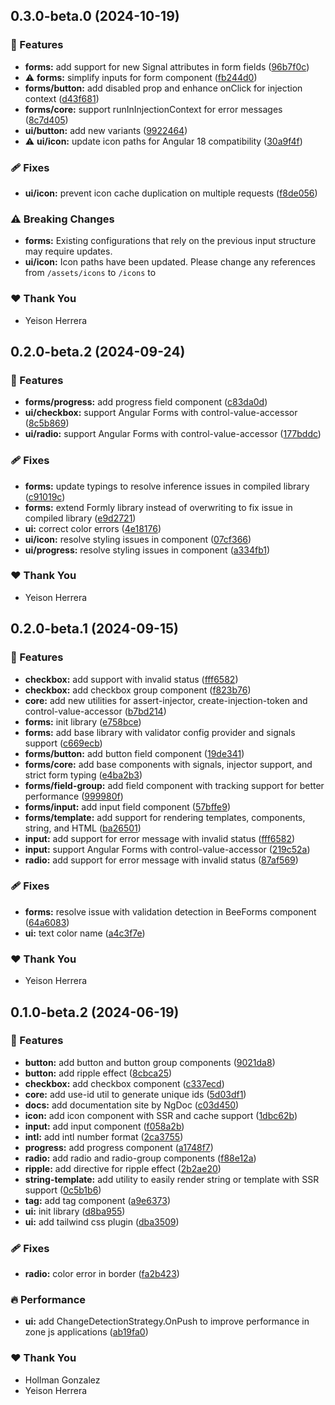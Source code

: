 ## 0.3.0-beta.0 (2024-10-19)

### 🚀 Features

- **forms:** add support for new Signal attributes in form fields ([96b7f0c](https://github.com/flebee/components/commit/96b7f0c))
- ⚠️  **forms:** simplify inputs for form component ([fb244d0](https://github.com/flebee/components/commit/fb244d0))
- **forms/button:** add disabled prop and enhance onClick for injection context ([d43f681](https://github.com/flebee/components/commit/d43f681))
- **forms/core:** support runInInjectionContext for error messages ([8c7d405](https://github.com/flebee/components/commit/8c7d405))
- **ui/button:** add new variants ([9922464](https://github.com/flebee/components/commit/9922464))
- ⚠️  **ui/icon:** update icon paths for Angular 18 compatibility ([30a9f4f](https://github.com/flebee/components/commit/30a9f4f))

### 🩹 Fixes

- **ui/icon:** prevent icon cache duplication on multiple requests ([f8de056](https://github.com/flebee/components/commit/f8de056))

### ⚠️  Breaking Changes

- **forms:** Existing configurations that rely on the previous input structure may require updates.
- **ui/icon:** Icon paths have been updated. Please change any references from `/assets/icons` to `/icons` to

### ❤️  Thank You

- Yeison Herrera

## 0.2.0-beta.2 (2024-09-24)


### 🚀 Features

- **forms/progress:** add progress field component ([c83da0d](https://github.com/flebee/components/commit/c83da0d))
- **ui/checkbox:** support Angular Forms with control-value-accessor ([8c5b869](https://github.com/flebee/components/commit/8c5b869))
- **ui/radio:** support Angular Forms with control-value-accessor ([177bddc](https://github.com/flebee/components/commit/177bddc))

### 🩹 Fixes

- **forms:** update typings to resolve inference issues in compiled library ([c91019c](https://github.com/flebee/components/commit/c91019c))
- **forms:** extend Formly library instead of overwriting to fix issue in compiled library ([e9d2721](https://github.com/flebee/components/commit/e9d2721))
- **ui:** correct color errors ([4e18176](https://github.com/flebee/components/commit/4e18176))
- **ui/icon:** resolve styling issues in component ([07cf366](https://github.com/flebee/components/commit/07cf366))
- **ui/progress:** resolve styling issues in component ([a334fb1](https://github.com/flebee/components/commit/a334fb1))

### ❤️  Thank You

- Yeison Herrera

## 0.2.0-beta.1 (2024-09-15)


### 🚀 Features

- **checkbox:** add support with invalid status ([fff6582](https://github.com/flebee/components/commit/fff6582))
- **checkbox:** add checkbox group component ([f823b76](https://github.com/flebee/components/commit/f823b76))
- **core:** add new utilities for assert-injector, create-injection-token and control-value-accessor ([b7bd214](https://github.com/flebee/components/commit/b7bd214))
- **forms:** init library ([e758bce](https://github.com/flebee/components/commit/e758bce))
- **forms:** add base library with validator config provider and signals support ([c669ecb](https://github.com/flebee/components/commit/c669ecb))
- **forms/button:** add button field component ([19de341](https://github.com/flebee/components/commit/19de341))
- **forms/core:** add base components with signals, injector support, and strict form typing ([e4ba2b3](https://github.com/flebee/components/commit/e4ba2b3))
- **forms/field-group:** add field component with tracking support for better performance ([999980f](https://github.com/flebee/components/commit/999980f))
- **forms/input:** add input field component ([57bffe9](https://github.com/flebee/components/commit/57bffe9))
- **forms/template:** add support for rendering templates, components, string, and HTML ([ba26501](https://github.com/flebee/components/commit/ba26501))
- **input:** add support for error message with invalid status ([fff6582](https://github.com/flebee/components/commit/fff6582))
- **input:** support Angular Forms with control-value-accessor ([219c52a](https://github.com/flebee/components/commit/219c52a))
- **radio:** add support for error message with invalid status ([87af569](https://github.com/flebee/components/commit/87af569))

### 🩹 Fixes

- **forms:** resolve issue with validation detection in BeeForms component ([64a6083](https://github.com/flebee/components/commit/64a6083))
- **ui:** text color name ([a4c3f7e](https://github.com/flebee/components/commit/a4c3f7e))

### ❤️  Thank You

- Yeison Herrera

## 0.1.0-beta.2 (2024-06-19)


### 🚀 Features

- **button:** add button and button group components ([9021da8](https://github.com/flebee/components/commit/9021da8))
- **button:** add ripple effect ([8cbca25](https://github.com/flebee/components/commit/8cbca25))
- **checkbox:** add checkbox component ([c337ecd](https://github.com/flebee/components/commit/c337ecd))
- **core:** add use-id util to generate unique ids ([5d03df1](https://github.com/flebee/components/commit/5d03df1))
- **docs:** add documentation site by NgDoc ([c03d450](https://github.com/flebee/components/commit/c03d450))
- **icon:** add icon component with SSR and cache support ([1dbc62b](https://github.com/flebee/components/commit/1dbc62b))
- **input:** add input component ([f058a2b](https://github.com/flebee/components/commit/f058a2b))
- **intl:** add intl number format ([2ca3755](https://github.com/flebee/components/commit/2ca3755))
- **progress:** add progress component ([a1748f7](https://github.com/flebee/components/commit/a1748f7))
- **radio:** add radio and radio-group components ([f88e12a](https://github.com/flebee/components/commit/f88e12a))
- **ripple:** add directive for ripple effect ([2b2ae20](https://github.com/flebee/components/commit/2b2ae20))
- **string-template:** add utility to easily render string or template with SSR support ([0c5b1b6](https://github.com/flebee/components/commit/0c5b1b6))
- **tag:** add tag component ([a9e6373](https://github.com/flebee/components/commit/a9e6373))
- **ui:** init library ([d8ba955](https://github.com/flebee/components/commit/d8ba955))
- **ui:** add tailwind css plugin ([dba3509](https://github.com/flebee/components/commit/dba3509))

### 🩹 Fixes

- **radio:** color error in border ([fa2b423](https://github.com/flebee/components/commit/fa2b423))

### 🔥 Performance

- **ui:** add ChangeDetectionStrategy.OnPush to improve performance in zone js applications ([ab19fa0](https://github.com/flebee/components/commit/ab19fa0))

### ❤️  Thank You

- Hollman Gonzalez
- Yeison Herrera
